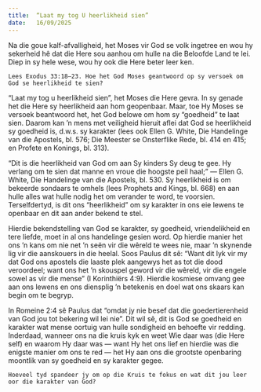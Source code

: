 ```yaml
---
title:  “Laat my tog U heerlikheid sien”
date:   16/09/2025
---
```


Na die goue kalf-afvalligheid, het Moses vir God se volk ingetree en wou hy sekerheid hê dat die Here sou aanhou om hulle na die Beloofde Land te lei. Diep in sy hele wese, wou hy ook die Here beter leer ken.

`Lees Exodus 33:18–23. Hoe het God Moses geantwoord op sy versoek om God se heerlikheid te sien?`

“Laat my tog u heerlikheid sien”, het Moses die Here gevra.  In sy genade het die Here sy heerlikheid aan hom geopenbaar. Maar, toe Hy Moses se versoek beantwoord het, het God belowe om hom sy “goedheid” te laat sien. Daarom kan ’n mens met veiligheid hieruit aflei dat God se heerlikheid sy goedheid is, d.w.s. sy karakter (lees ook Ellen G. White, Die Handelinge van die Apostels, bl. 576; Die Meester se Onsterflike Rede, bl. 414 en 415; en Profete en Konings, bl. 313).

“Dit is die heerlikheid van God om aan Sy kinders Sy deug te gee.  Hy verlang om te sien dat manne en vroue die hoogste peil haal;” — Ellen G. White, Die Handelinge van die Apostels, bl. 530. Sy heerlikheid is om bekeerde sondaars te omhels (lees Prophets and Kings, bl. 668) en aan hulle alles wat hulle nodig het om verander te word, te voorsien. Terselfdertyd, is dit ons “heerlikheid” om sy karakter in ons eie lewens te openbaar en dit aan ander bekend te stel.

Hierdie bekendstelling van God se karakter, sy goedheid, vriendelikheid en tere liefde, moet in al ons handelinge gesien word. Op hierdie manier het ons ’n kans om nie net ’n seën vir die wêreld te wees nie, maar ’n skynende lig vir die aanskouers in die heelal. Soos Paulus dit sê: “Want dit lyk vir my dat God ons apostels die laaste plek aangewys het as tot die dood veroordeel; want ons het ’n skouspel geword vir die wêreld, vir die engele sowel as vir die mense” (I Korinthiërs 4:9). Hierdie kosmiese omvang gee aan ons lewens en ons diensplig ’n betekenis en doel wat ons skaars kan begin om te begryp.

In Romeine 2:4 sê Paulus dat “omdat jy nie besef dat die goedertierenheid van God jou tot bekering wil lei nie”. Dit wil sê, dit is God se goedheid en karakter wat mense oortuig van hulle sondigheid en behoefte vir redding. Inderdaad, wanneer ons na die kruis kyk en weet Wie daar was (die Here self) en waarom Hy daar was — want Hy het ons lief en hierdie was die enigste manier om ons te red — het Hy aan ons die grootste openbaring moontlik van sy goedheid en sy karakter gegee.

`Hoeveel tyd spandeer jy om op die Kruis te fokus en wat dit jou leer oor die karakter van God?`